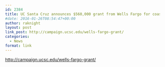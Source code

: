 ```yaml
---
id: 2384
title: UC Santa Cruz announces $560,000 grant from Wells Fargo for coastal sustainability graduate program and fellowships
#date: 2016-01-26T08:54:47+00:00
author: raknight
layout: post
link_post: http://campaign.ucsc.edu/wells-fargo-grant/
categories:
  - News
format: link
---
```

http://campaign.ucsc.edu/wells-fargo-grant/